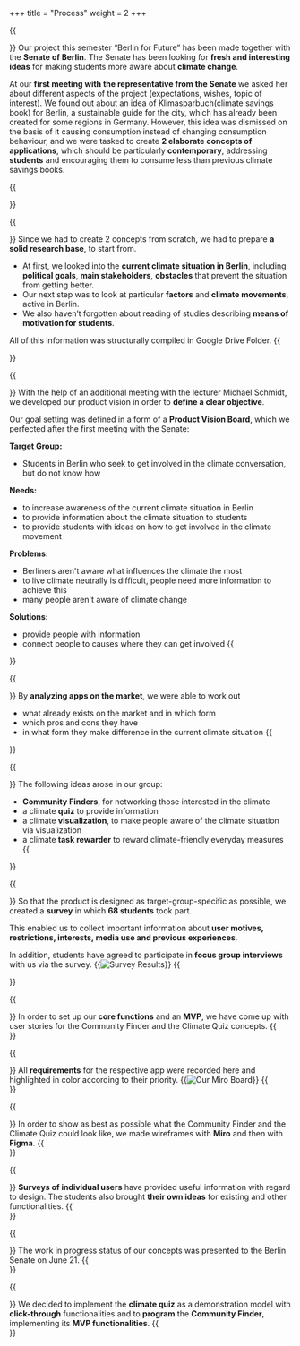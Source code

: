 +++
title = "Process"
weight = 2
+++


{{<section title="Requirements">}}
Our project this semester “Berlin for Future” has been made together with the **Senate of Berlin**. The Senate has been looking for **fresh and interesting ideas** for making students more aware about **climate change**. 

At our **first meeting with the representative from the Senate** we asked her about different aspects of the project (expectations, wishes, topic of interest). We found out about an idea of Klimasparbuch(climate savings book) for Berlin, a sustainable guide for the city, which has already been created for some regions in Germany. However, this idea was dismissed on the basis of it causing consumption instead of changing consumption behaviour, and we were tasked to create **2 elaborate concepts of applications**, which should be particularly **contemporary**, addressing **students** and encouraging them to consume less than previous climate savings books.

{{</section>}}

{{<section title="Research">}}
Since we had to create 2 concepts from scratch, we had to prepare **a solid research base**, to start from. 

- At first, we looked into the **current climate situation in Berlin**, including **political goals**, **main stakeholders**, **obstacles** that prevent the situation from getting better. 
- Our next step was to look at particular **factors** and **climate movements**, active in Berlin. 
- We also haven’t forgotten about reading of studies describing **means of motivation for students**. 

All of this information was structurally compiled in Google Drive Folder.
{{</section>}}

<!-- {{<image src="mockups_triple.png" alt="Mockups">}} -->
{{<section title="Goal setting">}}
With the help of an additional meeting with the lecturer Michael Schmidt, we developed our product vision in order to **define a clear objective**.

Our goal setting was defined in a form of a **Product Vision Board**, which we perfected after the first meeting with the Senate:

**Target Group:** 
- Students in Berlin who seek to get involved in the climate conversation, but do not know how

**Needs:** 
- to increase awareness of the current climate situation in Berlin
- to provide information about the climate situation to students
- to provide students with ideas on how to get involved in the climate movement

**Problems:**
- Berliners aren't aware what influences the climate the most
- to live climate neutrally is difficult, people need more information to achieve this
- many people aren't aware of climate change

**Solutions:**
- provide people with information
- connect people to causes where they can get involved
{{</section>}}


{{<section title="App analysis">}}
By **analyzing apps on the market**, we were able to work out
- what already exists on the market and in which form
- which pros and cons they have 
- in what form they make difference in the current climate situation
{{</section>}}

{{<section title="Implementation ideas">}}
The following ideas arose in our group:
- **Community Finders**, for networking those interested in the climate
- a climate **quiz** to provide information
- a climate **visualization**, to make people aware of the climate situation via visualization
- a climate **task rewarder** to reward climate-friendly everyday measures
{{</section>}}

{{<section title="Survey">}}
So that the product is designed as target-group-specific as possible, we created a **survey** in which **68 students** took part. 

This enabled us to collect important information about **user motives, restrictions, interests, media use and previous experiences**. 

In addition, students have agreed to participate in **focus group interviews** with us via the survey.
{{<image src="survey-results.png" alt="Survey Results" caption="Extract of the survey results">}}
{{</section>}}

{{<section title="User stories">}}
In order to set up our **core functions** and an **MVP**, we have come up with user stories for the Community Finder and the Climate Quiz concepts.
{{</section>}}

{{<section title="MVP / mockup">}}
All **requirements** for the respective app were recorded here and highlighted in color according to their priority.
{{<image src="use-cases.png" alt="Our Miro Board" caption="Use Cases with MVP defined">}}
{{</section>}}

{{<section title="Wireframes">}}
In order to show as best as possible what the Community Finder and the Climate Quiz could look like, we made wireframes with **Miro** and then with **Figma**.
{{</section>}}

{{<section title="Interviews">}}
**Surveys of individual users** have provided useful information with regard to design. The students also brought **their own ideas** for existing and other functionalities.
{{</section>}}

{{<section title="Presentation to the Berlin Senate">}}
The work in progress status of our concepts was presented to the Berlin Senate on June 21.
{{</section>}}

{{<section title="Development">}}
We decided to implement the **climate quiz** as a demonstration model with **click-through** functionalities and to **program** the **Community Finder**, implementing its **MVP functionalities**.
{{</section>}}